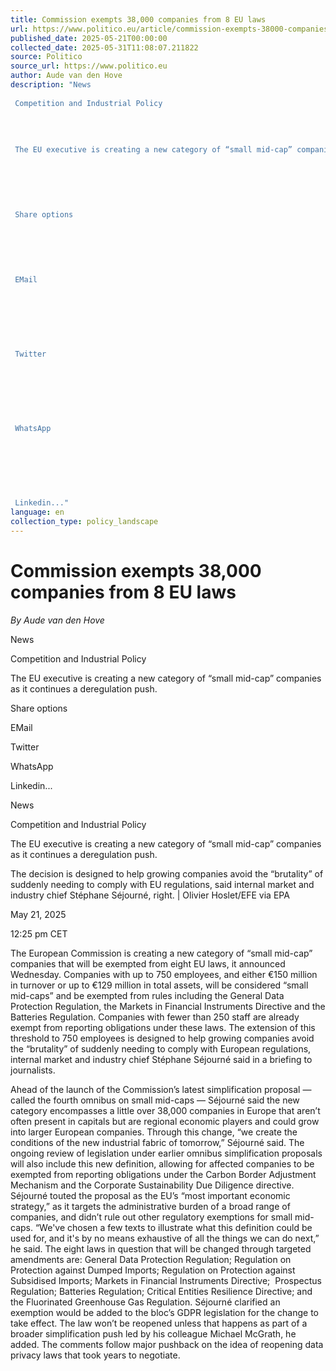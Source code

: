 ```yaml
---
title: Commission exempts 38,000 companies from 8 EU laws
url: https://www.politico.eu/article/commission-exempts-38000-companies-from-8-eu-laws/?utm_source=RSS_Feed&utm_medium=RSS&utm_campaign=RSS_Syndication
published_date: 2025-05-21T00:00:00
collected_date: 2025-05-31T11:08:07.211822
source: Politico
source_url: https://www.politico.eu
author: Aude van den Hove
description: "News 
 
 Competition and Industrial Policy 
 
 
 
 
 The EU executive is creating a new category of “small mid-cap” companies as it continues a deregulation push. 
 
 
 
 
 
 
 Share options 
 
 
 
 
 
 
 EMail 
 
 
 
 
 
 
 
 Twitter 
 
 
 
 
 
 
 
 WhatsApp 
 
 
 
 
 
 
 
 Linkedin..."
language: en
collection_type: policy_landscape
---
```


# Commission exempts 38,000 companies from 8 EU laws

*By Aude van den Hove*

News 
 
 Competition and Industrial Policy 
 
 
 
 
 The EU executive is creating a new category of “small mid-cap” companies as it continues a deregulation push. 
 
 
 
 
 
 
 Share options 
 
 
 
 
 
 
 EMail 
 
 
 
 
 
 
 
 Twitter 
 
 
 
 
 
 
 
 WhatsApp 
 
 
 
 
 
 
 
 Linkedin...

News 
 
 Competition and Industrial Policy

The EU executive is creating a new category of “small mid-cap” companies as it continues a deregulation push.

The decision is designed to help growing companies avoid the “brutality” of suddenly needing to comply with EU regulations, said internal market and industry chief Stéphane Séjourné, right. | Olivier Hoslet/EFE via EPA

May 21, 2025 
 
 12:25 pm CET

The European Commission is creating a new category of “small mid-cap” companies that will be exempted from eight EU laws, it announced Wednesday. 
 Companies with up to 750 employees, and either €150 million in turnover or up to €129 million in total assets, will be considered “small mid-caps” and be exempted from rules including the General Data Protection Regulation, the Markets in Financial Instruments Directive and the Batteries Regulation. 
 Companies with fewer than 250 staff are already exempt from reporting obligations under these laws. The extension of this threshold to 750 employees is designed to help growing companies avoid the “brutality” of suddenly needing to comply with European regulations, internal market and industry chief Stéphane Séjourné said in a briefing to journalists.  
 
 Ahead of the launch of the Commission’s latest simplification proposal — called the fourth omnibus on small mid-caps — Séjourné said the new category encompasses a little over 38,000 companies in Europe that aren’t often present in capitals but are regional economic players and could grow into larger European companies. 
 Through this change, “we create the conditions of the new industrial fabric of tomorrow,” Séjourné said. 
 The ongoing review of legislation under earlier omnibus simplification proposals will also include this new definition, allowing for affected companies to be exempted from reporting obligations under the Carbon Border Adjustment Mechanism and the Corporate Sustainability Due Diligence directive. 
 Séjourné touted the proposal as the EU’s “most important economic strategy,” as it targets the administrative burden of a broad range of companies, and didn’t rule out other regulatory exemptions for small mid-caps. “We've chosen a few texts to illustrate what this definition could be used for, and it's by no means exhaustive of all the things we can do next,” he said. 
 The eight laws in question that will be changed through targeted amendments are: General Data Protection Regulation; Regulation on Protection against Dumped Imports; Regulation on Protection against Subsidised Imports; Markets in Financial Instruments Directive;  Prospectus Regulation; Batteries Regulation; Critical Entities Resilience Directive; and the Fluorinated Greenhouse Gas Regulation. 
 Séjourné clarified an exemption would be added to the bloc’s GDPR legislation for the change to take effect. The law won’t be reopened unless that happens as part of a broader simplification push led by his colleague Michael McGrath, he added. The comments follow major pushback on the idea of reopening data privacy laws that took years to negotiate.
